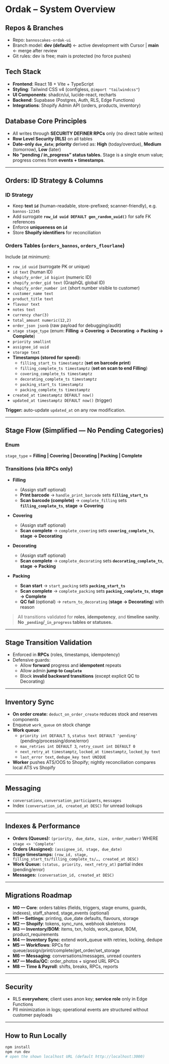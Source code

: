 # Ordak – System Overview

## Repos & Branches
- Repo: `bannoscakes-ordak-ui`
- Branch model: **dev (default)** ← active development with Cursor | **main** ← merge after review
- Git rules: dev is free; main is protected (no force pushes)

## Tech Stack
- **Frontend**: React 18 + Vite + TypeScript  
- **Styling**: Tailwind CSS v4 (configless, `@import "tailwindcss"`)  
- **UI Components**: shadcn/ui, lucide-react, recharts  
- **Backend**: Supabase (Postgres, Auth, RLS, Edge Functions)  
- **Integrations**: Shopify Admin API (orders, products, inventory)

## Database Core Principles
- All writes through **SECURITY DEFINER RPCs** only (no direct table writes)  
- **Row Level Security (RLS)** on all tables  
- **Date-only `due_date`**; **priority** derived as: **High** (today/overdue), **Medium** (tomorrow), **Low** (later)  
- **No “pending / in_progress” status tables.** Stage is a single enum value; progress comes from **events + timestamps**.

---

## Orders: ID Strategy & Columns

### ID Strategy
- Keep **text `id`** (human-readable, store-prefixed; scanner-friendly), e.g. `bannos-12345`  
- Add surrogate **`row_id uuid DEFAULT gen_random_uuid()`** for safe FK references  
- Enforce **uniqueness on `id`**  
- Store **Shopify identifiers** for reconciliation

### Orders Tables (`orders_bannos`, `orders_flourlane`)
Include (at minimum):
- `row_id uuid` (surrogate PK or unique)  
- `id text` (human ID)  
- `shopify_order_id bigint` (numeric ID)  
- `shopify_order_gid text` (GraphQL global ID)  
- `shopify_order_number int` (short number visible to customer)  
- `customer_name text`  
- `product_title text`  
- `flavour text`  
- `notes text`  
- `currency char(3)`  
- `total_amount numeric(12,2)`  
- `order_json jsonb` (raw payload for debugging/audit)  
- `stage stage_type` (enum: **Filling → Covering → Decorating → Packing → Complete**)  
- `priority smallint`  
- `assignee_id uuid`  
- `storage text`  
- **Timestamps (stored for speed):**  
  - `filling_start_ts timestamptz` (**set on barcode print**)  
  - `filling_complete_ts timestamptz` (**set on scan to end Filling**)  
  - `covering_complete_ts timestamptz`  
  - `decorating_complete_ts timestamptz`  
  - `packing_start_ts timestamptz`  
  - `packing_complete_ts timestamptz`  
- `created_at timestamptz DEFAULT now()`  
- `updated_at timestamptz DEFAULT now()` (trigger)

**Trigger:** auto-update `updated_at` on any row modification.

---

## Stage Flow (Simplified — No Pending Categories)

### Enum
`stage_type` = **Filling | Covering | Decorating | Packing | Complete**

### Transitions (via RPCs only)
- **Filling**
  - (Assign staff optional)
  - **Print barcode** → `handle_print_barcode` sets **`filling_start_ts`**
  - **Scan barcode (complete)** → `complete_filling` sets **`filling_complete_ts`**, **stage → Covering**

- **Covering**
  - (Assign staff optional)
  - **Scan complete** → `complete_covering` sets **`covering_complete_ts`**, **stage → Decorating**

- **Decorating**
  - (Assign staff optional)
  - **Scan complete** → `complete_decorating` sets **`decorating_complete_ts`**, **stage → Packing**

- **Packing**
  - **Scan start** → `start_packing` sets **`packing_start_ts`**
  - **Scan complete** → `complete_packing` sets **`packing_complete_ts`**, **stage → Complete**
  - **QC fail** (optional) → `return_to_decorating` (**stage → Decorating**) with reason

> All transitions validated for **roles**, **idempotency**, and **timeline sanity**.  
> **No `_pending`/`_in_progress` tables or statuses.**

---

## Stage Transition Validation
- Enforced in **RPCs** (roles, timestamps, idempotency)  
- Defensive guards:
  - Allow **forward** progress and **idempotent** repeats  
  - Allow admin **jump to `Complete`**  
  - Block **invalid backward transitions** (except explicit QC to Decorating)

---

## Inventory Sync
- **On order create:** `deduct_on_order_create` reduces stock and reserves components  
- Enqueue `work_queue` on stock change  
- **Work queue**:
  - `priority int DEFAULT 5`, `status text DEFAULT 'pending'` (pending/processing/done/error)  
  - `max_retries int DEFAULT 3`, `retry_count int DEFAULT 0`  
  - `next_retry_at timestamptz`, `locked_at timestamptz`, `locked_by text`  
  - `last_error text`, `dedupe_key text UNIQUE`  
- **Worker** pushes ATS/OOS to Shopify; nightly reconciliation compares local ATS vs Shopify

---

## Messaging
- `conversations`, `conversation_participants`, `messages`  
- Index `(conversation_id, created_at DESC)` for unread lookups

---

## Indexes & Performance
- **Orders (Queues):** `(priority, due_date, size, order_number)` WHERE `stage <> 'Complete'`  
- **Orders (Assignee):** `(assignee_id, stage, due_date)`  
- **Stage timestamps:** `(row_id, stage, filling_start_ts/filling_complete_ts/…, created_at DESC)`  
- **Work Queue:** `(status, priority, next_retry_at)` partial index (pending/error)  
- **Messages:** `(conversation_id, created_at DESC)`

---

## Migrations Roadmap
- **M0 — Core**: orders tables (fields, triggers, stage enums, guards, indexes), staff_shared, stage_events (optional)  
- **M1 — Settings**: printing, due_date defaults, flavours, storage  
- **M2 — Shopify**: tokens, sync_runs, webhook skeletons  
- **M3 — Inventory/BOM**: items, txn, holds, work_queue, BOM, product_requirements  
- **M4 — Inventory Sync**: extend work_queue with retries, locking, dedupe  
- **M5 — Workflows**: RPCs for queue/assign/print/complete/get_order/set_storage  
- **M6 — Messaging**: conversations/messages, unread counters  
- **M7 — Media/QC**: order_photos + signed URL RPCs  
- **M8 — Time & Payroll**: shifts, breaks, RPCs, reports

---

## Security
- RLS **everywhere**; client uses anon key; **service role** only in Edge Functions  
- PII minimization in logs; operational events are structured without customer payloads

---

## How to Run Locally
```bash
npm install
npm run dev
# open the shown localhost URL (default http://localhost:3000)
